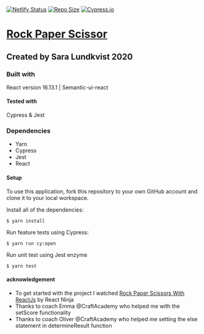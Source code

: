 
[![Netlify Status](https://api.netlify.com/api/v1/badges/a4bad85f-3e40-4348-b42c-5e5c5b293558/deploy-status)](https://app.netlify.com/sites/sara-rockpaperscissors/deploys)
[![Repo Size](https://img.shields.io/github/repo-size/Saralundkvist86/RockPaperScissor_React)](https://github.com/Saralundkvist86/RockPaperScissor_React)
[![Cypress.io](https://img.shields.io/badge/tested%20with-Cypress-04C38E.svg)](https://www.cypress.io/)

# [Rock Paper Scissor](https://sara-rockpaperscissors.netlify.app/)
## Created by Sara Lundkvist 2020

### Built with
React version 16.13.1 | Semantic-ui-react
#### Tested with 
Cypress & Jest

### Dependencies
- Yarn
- Cypress
- Jest
- React

#### Setup
To use this application, fork this repository to your own GitHub account and clone it to your local workspace.

Install all of the dependencies:

``` $ yarn install ```

Run feature tests using Cypress:

``` $ yarn run cy:open ```

Run unit test using Jest enzyme

``` $ yarn test ```

#### acknowledgement

- To get started with the project I watched [Rock Paper Scissors With ReactJs](https://www.youtube.com/watch?v=Fuml_CO6uvo) by React Ninja
- Thanks to coach Emma @CraftAcademy who helped me with the setScore functionality
- Thanks to coach Oliver @CraftAcademy who helped me setting the else statement in determineResult function



